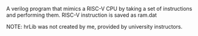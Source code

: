 A verilog program that mimics a RISC-V CPU by taking a set of instructions and performing them.
RISC-V instruction is saved as ram.dat


NOTE: hrLib was not created by me, provided by university instructors.
